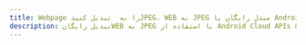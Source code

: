---title: Webpage را به  تبدیل کنیدJPEG، WEB به JPEG مبدل رایگان یا Android SDKdescription: تبدیل رایگانWEB به JPEG با استفاده از Android Cloud APIs & SDK همچنین اسناد PDF را در Cloud ایجاد، ویرایش و رندر کنید.---